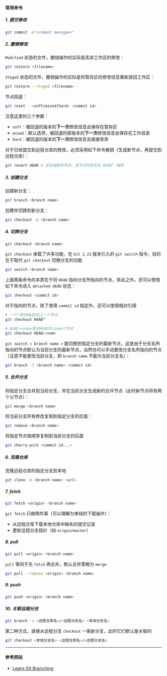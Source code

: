 #### 常用命令

##### 1. 提交修改

````sh
git commit -m"<commit messgae>"
````

##### 2. 撤销修改

`Modified` 状态的文件，撤销操作的实际是丢弃工作区的修改：

````sh
git restore <filename>
````

`Staged` 状态的文件，撤销操作的实际是将暂存区的修改信息重新放回工作区：

````sh
git restore --staged <filename>
````

节点回退：

````sh
git reset --<soft|mixed|hard> <commit id>
````

注意这里的三个参数：

* `soft`：被回退的版本的**下一次**修改信息会保存在暂存区
* `mixed`：默认选项，被回退的那版本的**下一次**修改信息会保存在工作目录
* `hard`：被回退的版本的**下一次**修改信息会直接舍弃

对于已经提交到远程仓库的修改，必须采用如下命令撤销（生成新节点，再提交到远程仓库）：

````sh
git revert HEAD # 会生成新的节点，该节点的状态与 HEAD^ 相同
````

##### 3. 创建分支

创建新分支：

````sh
git branch <branch name>
````

创建并切换到新分支：

````sh
git checkout -b <branch name>
````

##### 4. 切换分支

````sh
git checkout <branch name>
````

`git checkout` 承载了许多功能，在 `Git 2.23` 版本引入的 `git switch` 指令，目的在于取代 `git checkout` 切换分支的功能

````sh
git switch <branch name>
````

上面两条命令的本质在于将 `HEAD` 指向分支所指向的节点，除此之外，还可以使用如下命令进入 `detached HEAD` 状态：

````sh
git checkout <commit id>
````

对于指向的节点，除了使用 `commit id` 指定外，还可以使用相对引用

````sh
# 一个^表示HEAD的上一个节点
git checkout HEAD^

# HEAD~<num>表示HEAD的上num个节点
git checkout HEAD~<num>
````

`git switch < branch name >` 能切换到指定分支的最新节点，这是由于分支名所指向的节点默认为当前分支的最新节点，当然也可以手动更改分支名所指向的节点（注意不能更改当前分支，即 `branch name` 不能为当前分支名）：

````sh
git branch -f <branch name> <commit id>
````

##### 5. 合并分支

将指定分支合并到当前分支，并在当前分支生成新的合并节点（此时新节点将有两个父节点）：

````sh
git merge <branch name>
````

将当前分支所有修改复制到指定分支的后面：

````sh
git rebase <branch name>
````

将指定节点按顺序复制到当前分支的后面

````sh
git cherry-pick <commit id...>
````

##### 6. 克隆仓库

克隆远程仓库的指定分支到本地

````sh
git clone -b <branch name> <url>
````

##### 7. fetch

````sh
git fetch <origin> <branch name>
````

`git fetch` 只做两件事（可以理解为单纯的下载操作）：

- 从远程仓库下载本地仓库中缺失的提交记录
- 更新远程分支指针（如 `origin/master`）

##### 8. pull

````sh
git pull <origin> <branch name>
````

`pull` 等同于先 `fetch` 再合并，默认合并策略为 `merge`

````sh
git pull --rebase <origin> <branch name>
````

##### 9. push

````sh
git push <origin> <branch name>
````

##### 10. 关联远程分支

````sh
git branch -u <远程仓库名>/<远程分支名> <本地分支名>
````

第二种方式，直接从远程分支 `checkout` 一条新分支，此时它们默认是关联的

````sh
git checkout <本地分支名> <远程仓库名>/<远程分支名>
````

***

#### 参考网站

* [Learn Git Branching](https://learngitbranching.js.org/?locale=zh_CN)